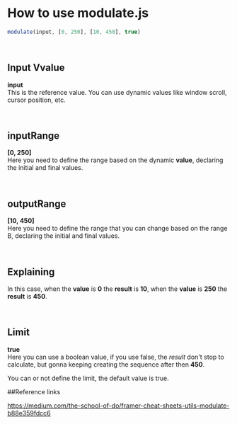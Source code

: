 # How to use modulate.js

```js
modulate(input, [0, 250], [10, 450], true)
```

<br>

## Input Vvalue

**input**
<br>
This is the reference value. You can use dynamic values like window scroll, cursor position, etc.

<br>

## inputRange

**[0, 250]**
<br>
Here you need to define the range based on the dynamic **value**, declaring the initial and final values.

<br>

## outputRange

**[10, 450]**
<br>
Here you need to define the range that you can change based on the range B, declaring the initial and final values.


<br>

## Explaining

In this case, when the **value**  is **0** the **result** is **10**, when the **value** is **250** the **result** is **450**.


<br>

## Limit

**true**
<br>
Here you can use a boolean value, if you use false, the *result* don't stop to calculate, but gonna keeping creating the sequence after then **450**.

You can or not define the limit, the default value is true.


##Reference links

https://medium.com/the-school-of-do/framer-cheat-sheets-utils-modulate-b88e359fdcc6
